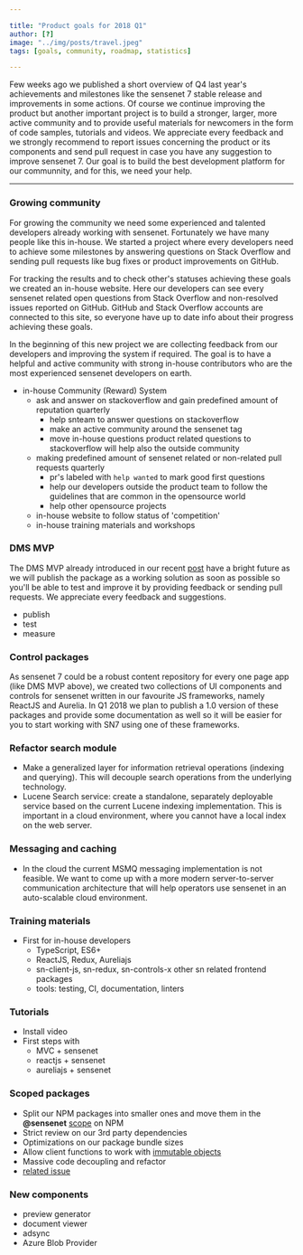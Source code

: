 ```yaml
---

title: "Product goals for 2018 Q1"
author: [?]
image: "../img/posts/travel.jpeg"
tags: [goals, community, roadmap, statistics]

---
```


Few weeks ago we published a short overview of Q4 last year's achievements and milestones like the sensenet 7 stable release and improvements in some actions. Of course we continue improving the product but another important project is to build a stronger, larger, more active community and to provide useful materials for newcomers in the form of code samples, tutorials and videos.
We appreciate every feedback and we strongly recommend to report issues concerning the product or its components and send pull request in case you have any suggestion to improve sensenet 7. 
Our goal is to build the best development platform for our communnity, and for this, we need your help.

---

### Growing community
For growing the community we need some experienced and talented developers already working with sensenet. Fortunately we have many people like this in-house. We started a project where every developers need to achieve some milestones by answering questions on Stack Overflow and sending pull requests like bug fixes or product improvements on GitHub.

For tracking the results and to check other's statuses achieving these goals we created an in-house website.
Here our developers can see every sensenet related open questions from Stack Overflow and non-resolved issues reported on GitHub.
GitHub and Stack Overflow accounts are connected to this site, so everyone have up to date info about their progress achieving these goals.

In the beginning of this new project we are collecting feedback from our developers and improving the system if required. The goal is to have a helpful and active community with strong in-house contributors who are the most experienced sensenet developers on earth.


- in-house Community (Reward) System
    - ask and answer on stackoverflow and gain predefined amount of reputation quarterly
        - help snteam to answer questions on stackoverflow
        - make an active community around the sensenet tag
        - move in-house questions product related questions to stackoverflow will help also the outside community
    - making predefined amount of sensenet related or non-related pull requests quarterly
        - pr's labeled with ```help wanted``` to mark good first questions
        - help our developers outside the product team to follow the guidelines that are common in the opensource world
        - help other opensource projects
    - in-house website to follow status of 'competition'
    - in-house training materials and workshops

### DMS MVP

The DMS MVP already introduced in our recent [post](https://community.sensenet.com/blog/2018/01/24/q4-results#dms-mvp) have a bright future as we will publish the package as a working solution as soon as possible so you'll be able to test and improve it by providing feedback or sending pull requests. We appreciate every feedback and suggestions.


- publish
- test
- measure

### Control packages

As sensenet 7 could be a robust content repository for every one page app (like DMS MVP above), we created two collections of UI components and controls for sensenet written in our favourite JS frameworks, namely ReactJS and Aurelia.
In Q1 2018 we plan to publish a 1.0 version of these packages and provide some documentation as well so it will be easier for you to start working with SN7 using one of these frameworks.


### Refactor search module
- Make a generalized layer for information retrieval operations (indexing and querying). This will decouple search operations from the underlying technology.
- Lucene Search service: create a standalone, separately deployable service based on the current Lucene indexing implementation. This is important in a cloud environment, where you cannot have a local index on the web server.

### Messaging and caching
- In the cloud the current MSMQ messaging implementation is not feasible. We want to come up with a more modern server-to-server communication architecture that will help operators use sensenet in an auto-scalable cloud environment.

### Training materials
-  First for in-house developers
    - TypeScript, ES6+
    - ReactJS, Redux, Aureliajs
    - sn-client-js, sn-redux, sn-controls-x other sn related frontend packages
    - tools: testing, CI, documentation, linters

### Tutorials
- Install video
- First steps with
    - MVC + sensenet
    - reactjs + sensenet
    - aureliajs + sensenet

### Scoped packages
 - Split our NPM packages into smaller ones and move them in the **@sensenet** [scope](https://docs.npmjs.com/misc/scope) on NPM
 - Strict review on our 3rd party dependencies
 - Optimizations on our package bundle sizes
 - Allow client functions to work with [immutable objects](https://redux.js.org/docs/faq/ImmutableData.html)
 - Massive code decoupling and refactor
 - [related issue](https://github.com/SenseNet/sn-client-js/issues/67)

### New components
- preview generator
- document viewer
- adsync
- Azure Blob Provider
